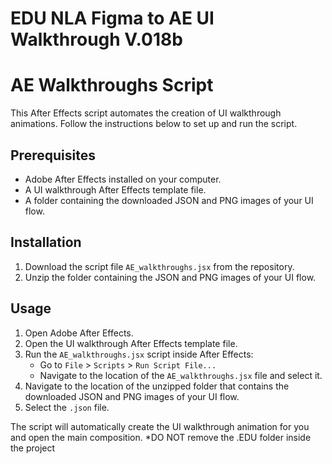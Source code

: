# EDU NLA Figma to AE UI Walkthrough V.018b


# AE Walkthroughs Script

This After Effects script automates the creation of UI walkthrough animations. Follow the instructions below to set up and run the script.

## Prerequisites

- Adobe After Effects installed on your computer.
- A UI walkthrough After Effects template file.
- A folder containing the downloaded JSON and PNG images of your UI flow.

## Installation

1. Download the script file `AE_walkthroughs.jsx` from the repository.
2. Unzip the folder containing the JSON and PNG images of your UI flow.

## Usage

1. Open Adobe After Effects.
2. Open the UI walkthrough After Effects template file.
3. Run the `AE_walkthroughs.jsx` script inside After Effects:
   - Go to `File` > `Scripts` > `Run Script File...`
   - Navigate to the location of the `AE_walkthroughs.jsx` file and select it.
4. Navigate to the location of the unzipped folder that contains the downloaded JSON and PNG images of your UI flow.
5. Select the `.json` file.

The script will automatically create the UI walkthrough animation for you and open the main composition.
*DO NOT remove the .EDU folder inside the project
